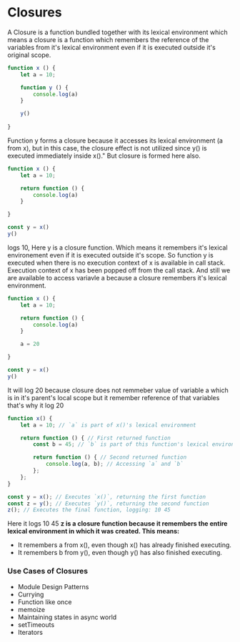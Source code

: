 # Closures
A Closure is a function bundled together with its lexical environment which means a closure is a function which remembers the reference of the variables from it's lexical environment even if it is executed outside it's original scope.

```javascript
function x () {
    let a = 10;

    function y () {
        console.log(a)
    }

    y()
    
}
```

Function y forms a closure because it accesses its lexical environment (a from x), but in this case, the closure effect is not utilized since y() is executed immediately inside x()." But closure is formed here also.

```javascript
function x () {
    let a = 10;

    return function () {
        console.log(a)
    }

}

const y = x()
y()
```
logs 10,
Here y is a closure function. Which means it remembers it's lexical environement even if it is executed outside it's scope. So function y is executed when there is no execution context of x is available in call stack. Execution context of x has been popped off from the call stack. And still we are available to access variavle a because a closure remembers it's lexical environment.

```javascript
function x () {
    let a = 10;

    return function () {
        console.log(a)
    }

    a = 20

}

const y = x()
y()
```

It will log 20 because closure does not remmeber value of variable a which is in it's parent's local scope but it remember reference of that variables that's why it log 20


```javascript
function x() {
    let a = 10; // `a` is part of x()'s lexical environment

    return function () { // First returned function
        const b = 45; // `b` is part of this function's lexical environment

        return function () { // Second returned function
            console.log(a, b); // Accessing `a` and `b`
        };
    };
}

const y = x(); // Executes `x()`, returning the first function
const z = y(); // Executes `y()`, returning the second function
z(); // Executes the final function, logging: 10 45

```
Here it logs 10 45 
**z is a closure function because it remembers the entire lexical environment in which it was created.
 This means:**
 - It remembers a from x(), even though x() has already finished executing.
 - It remembers b from y(), even though y() has also finished executing.

 ### Use Cases of Closures
 - Module Design Patterns
 - Currying
 - Function like once
 - memoize
 - Maintaining states in async world
 - setTimeouts
 - Iterators